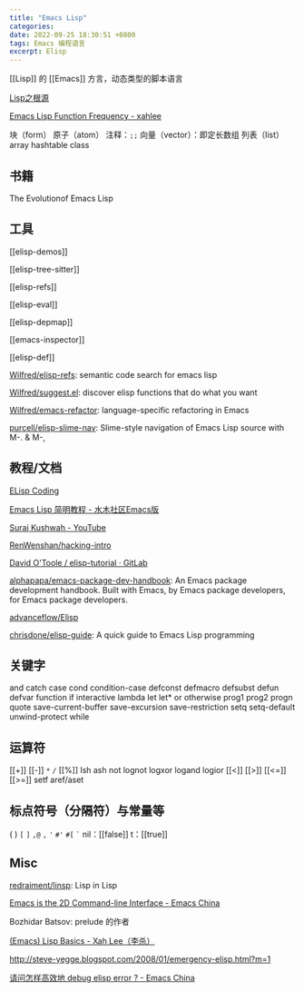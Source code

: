 ```yaml
---
title: "Emacs Lisp"
categories:
date: 2022-09-25 18:30:51 +0800
tags: Emacs 编程语言
excerpt: Elisp
---
```


[[Lisp]] 的 [[Emacs]] 方言，动态类型的脚本语言

[Lisp之根源](http://daiyuwen.freeshell.org/gb/rol/roots_of_lisp.html)

[Emacs Lisp Function Frequency - xahlee](http://xahlee.info/emacs/emacs/function-frequency.html)



块（form）
原子（atom）
注释：`;;`
向量（vector）：即定长数组
列表（list）
array
hashtable
class

## 书籍

The Evolutionof Emacs Lisp


## 工具

[[elisp-demos]]

[[elisp-tree-sitter]]

[[elisp-refs]]

[[elisp-eval]]

[[elisp-depmap]]

[[emacs-inspector]]

[[elisp-def]]

[Wilfred/elisp-refs](https://github.com/Wilfred/elisp-refs): semantic code search for emacs lisp

[Wilfred/suggest.el](https://github.com/Wilfred/suggest.el): discover elisp functions that do what you want

[Wilfred/emacs-refactor](https://github.com/Wilfred/emacs-refactor): language-specific refactoring in Emacs

[purcell/elisp-slime-nav](https://github.com/purcell/elisp-slime-nav): Slime-style navigation of Emacs Lisp source with M-. & M-,


## 教程/文档

[ELisp Coding](https://www.nongnu.org/emacs-tiny-tools/elisp-coding/)

[Emacs Lisp 简明教程 - 水木社区Emacs版](http://smacs.github.io/elisp/)

[Suraj Kushwah - YouTube](https://www.youtube.com/watch?v=6M1JesjbtDM)

[RenWenshan/hacking-intro](https://github.com/RenWenshan/hacking-intro)

[David O'Toole / elisp-tutorial · GitLab](https://gitlab.com/dto/elisp-tutorial/-/blob/master/elisp-tutorial.org)

[alphapapa/emacs-package-dev-handbook](https://github.com/alphapapa/emacs-package-dev-handbook): An Emacs package development handbook. Built with Emacs, by Emacs package developers, for Emacs package developers.

[advanceflow/Elisp](https://github.com/advanceflow/Elisp)

[chrisdone/elisp-guide](https://github.com/chrisdone/elisp-guide): A quick guide to Emacs Lisp programming

## 关键字
and
catch
case
cond
condition-case
defconst
defmacro
defsubst
defun
defvar
function
if
interactive
lambda
let
let*
or
otherwise
prog1
prog2
progn
quote
save-current-buffer
save-excursion
save-restriction
setq
setq-default
unwind-protect
while

## 运算符
[[+]]
[[-]]
`*`
`/`
[[%]]
lsh
ash
not
lognot
logxor
logand
logior
[[<]]
[[>]]
[[<=]]
[[>=]]
setf
aref/aset



## 标点符号（分隔符）与常量等

(
)
`[`
`]`
`,@`
`,`
`'`
`#'`
`#[`
`` ` ``
nil：[[false]]
t：[[true]]



## Misc

[redraiment/linsp](https://github.com/redraiment/linsp): Lisp in Lisp

[Emacs is the 2D Command-line Interface - Emacs China](https://emacs-china.org/t/emacs-is-the-2d-command-line-interface/16711)

Bozhidar Batsov: prelude 的作者

[(Emacs) Lisp Basics - Xah Lee（李杀）](http://xahlee.info/emacs/emacs/elisp.html)

http://steve-yegge.blogspot.com/2008/01/emergency-elisp.html?m=1

[请问怎样高效地 debug elisp error ? - Emacs China](https://emacs-china.org/t/debug-elisp-error/2469)








